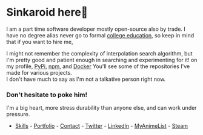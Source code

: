 # Sinkaroid here🖕

I am a part time software developer mostly open-source also by trade. I have no degree alias never go to formal [college education](https://sinkaroid.org/about), so keep in mind that if you want to hire me, 

I might not remember the complexity of interpolation search algorithm, but I'm pretty good and patient enough in searching and experimenting for it! on my profile, [PyPi](https://pypi.org/user/sinkaroid/), [npm](https://www.npmjs.com/~sinkaroid), and [Docker](https://github.com/sinkaroid?tab=packages) You'll see some of the repositories I've made for various projects.  
I don't have much to say as I'm not a talkative person right now.

### Don't hesitate to poke him!
I'm a big heart, more stress durability than anyone else, and can work under pressure.
* [Skills](https://sinkaroid.org/skills) - [Portfolio](https://sinkaroid.org/portfolio) - [Contact](https://sinkaroid.org/contact) - [Twitter](https://twitter.com/sinkaroid) - [LinkedIn](https://linkedin.com/in/sinkaroid) - [MyAnimeList](https://myanimelist.net/profile/sinkaroid) - [Steam](https://steamcommunity.com/id/sinkaroid)